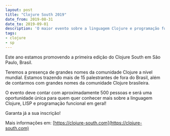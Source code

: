 ```yaml
---
layout: post
title: "Clojure South 2019"
date_from: 2019-08-31
date_to: 2019-09-01
description: 'O maior evento sobre a linguagem Clojure e programação funcional do mundo.'
tags:
- clojure
- sp
---
```


Este ano estamos promovendo a primeira edição do Clojure South em São Paulo, Brasil. 

Teremos a presença de grandes nomes da comunidade Clojure a nível mundial. Estamos trazendo mais de
15 palestrantes de fora do Brasil, além de contarmos com grandes nomes da comunidade Clojure brasileira.

O evento deve contar com aproximadamente 500 pessoas e será uma oportunidade única para quem quer conhecer
mais sobre a linguagem Clojure, LISP e programação funcional em geral!

Garanta já a sua inscrição!

Mais informações em: [https://clojure-south.com](https://clojure-south.com)
